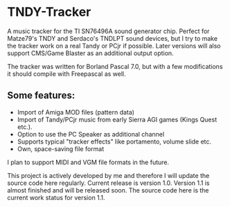 # TNDY-Tracker
A music tracker for the TI SN76496A sound generator chip. 
Perfect for Matze79's TNDY and Serdaco's TNDLPT sound devices, but I try to make the tracker work on a real Tandy or PCjr if possible. 
Later versions will also support CMS/Game Blaster as an additional output option.

The tracker was written for Borland Pascal 7.0, but with a few modifications it should compile with Freepascal as well.

## Some features:
- Import of Amiga MOD files (pattern data)
- Import of Tandy/PCjr music from early Sierra AGI games (Kings Quest etc.).
- Option to use the PC Speaker as additional channel
- Supports typical "tracker effects" like portamento, volume slide etc.
- Own, space-saving file format

I plan to support MIDI and VGM file formats in the future.

This project is actively developed by me and therefore I will update the source code here regularly.
Current release is version 1.0.
Version 1.1 is almost finished and will be released soon.
The source code here is the current work status for version 1.1.
